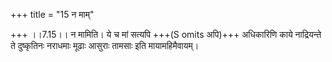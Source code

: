 +++
title = "15 न माम्"

+++
।।7.15।। न मामिति। ये च मां सत्यपि +++(S omits अपि)+++ अधिकारिणि काये नाद्रियन्ते ते दुष्कृतिनः नराधमाः मूढाः आसुराः तामसाः इति मायामहिमैवायम्।
